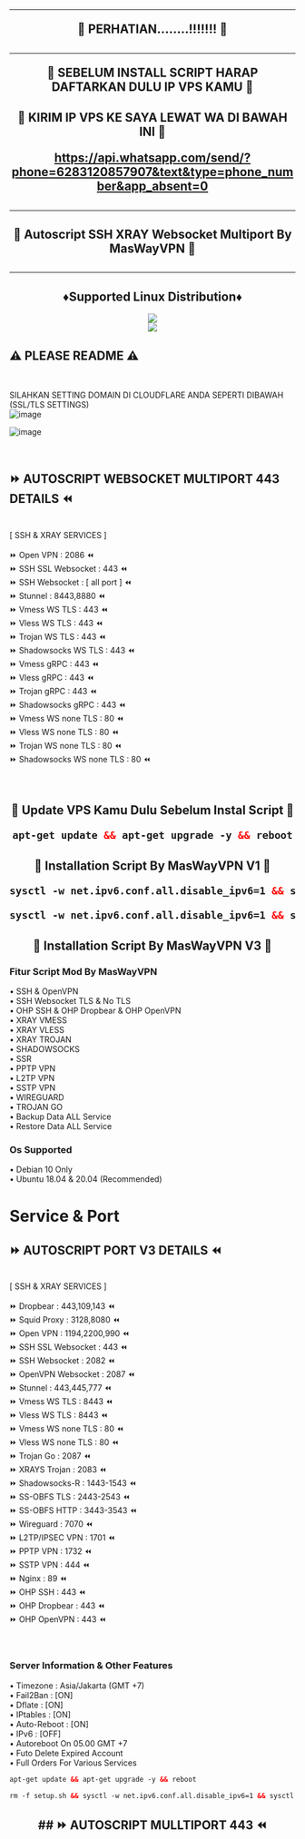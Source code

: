 <!DOCTYPE html>
<h2 align="center">
<hr>
🚀 PERHATIAN........!!!!!!! 🚀
<h2 align="center">
<hr>
🚀 SEBELUM INSTALL SCRIPT HARAP DAFTARKAN DULU IP VPS KAMU 🚀
<h2 align="center">
🚀 KIRIM IP VPS KE SAYA LEWAT WA DI BAWAH INI  🚀

https://api.whatsapp.com/send/?phone=6283120857907&text&type=phone_number&app_absent=0
<h2><hr>
<h2 align="center">
🚀 Autoscript SSH XRAY Websocket Multiport By MasWayVPN 🚀
<h2><hr>

<h2 align="center"> ♦️Supported Linux Distribution♦️</h2>
</p>
<p align="center"><img src="https://img.shields.io/static/v1?style=for-the-badge&logo=debian&label=Debian%2010&message=Buster&color=blue"> <br>
<img src="https://img.shields.io/badge/Service-Multiport (XRAY)-orange"></p>

## ⚠️ PLEASE README ⚠️
 <br>

 SILAHKAN SETTING DOMAIN DI CLOUDFLARE ANDA SEPERTI DIBAWAH (SSL/TLS SETTINGS) <br>
 ![image](https://user-images.githubusercontent.com/82468311/191471897-986ebe25-5330-4997-8a44-5468b422482a.png) <br>

![image](https://user-images.githubusercontent.com/82468311/191472903-b55cd39a-8909-4f7c-b3ad-013cb3c91282.png)

<br>
</b>

## ⏩ AUTOSCRIPT WEBSOCKET MULTIPORT 443 DETAILS ⏪
<br>
[ SSH & XRAY SERVICES ] <br>
<br>
⏩ Open VPN                : 2086 ⏪ <br>
⏩ SSH SSL Websocket       : 443 ⏪<br>
⏩ SSH Websocket           : [ all port ] ⏪<br>
⏩ Stunnel                 : 8443,8880 ⏪<br>
⏩ Vmess WS TLS            : 443 ⏪<br>
⏩ Vless WS TLS            : 443 ⏪<br>
⏩ Trojan WS TLS           : 443 ⏪<br>
⏩ Shadowsocks WS TLS      : 443 ⏪<br>
⏩ Vmess gRPC              : 443 ⏪<br>
⏩ Vless gRPC              : 443 ⏪<br>
⏩ Trojan gRPC             : 443 ⏪<br>
⏩ Shadowsocks gRPC        : 443 ⏪<br>
⏩ Vmess WS none TLS       : 80 ⏪<br>
⏩ Vless WS none TLS       : 80 ⏪<br>
⏩ Trojan WS none TLS      : 80 ⏪<br>
⏩ Shadowsocks WS none TLS : 80 ⏪<br>
<br>
<br>

  <h2 align="center">
🚀 Update VPS Kamu Dulu Sebelum Instal Script 🚀<br>

  ```html
 apt-get update && apt-get upgrade -y && reboot
  ```
<h2 align="center">
🚀 Installation Script By MasWayVPN V1 🚀<br>

  ```html
sysctl -w net.ipv6.conf.all.disable_ipv6=1 && sysctl -w net.ipv6.conf.default.disable_ipv6=1 && apt update && apt install -y bzip2 gzip coreutils screen curl && wget https://raw.githubusercontent.com/MyMasWayVPN/MyMasWayVPN.github.io/main/install.sh && chmod +x install.sh && ./install.sh
 
  ```
  
  

  ```html
sysctl -w net.ipv6.conf.all.disable_ipv6=1 && sysctl -w net.ipv6.conf.default.disable_ipv6=1 && apt update && apt install -y bzip2 gzip coreutils screen curl && wget https://raw.githubusercontent.com/MyMasWayVPN/MyMasWayVPN.github.io/main/v2.sh && chmod +x v2.sh && ./v2.sh
  ```
  
  
  <h2 align="center">
🚀 Installation Script By MasWayVPN V3 🚀<br>

### Fitur Script Mod By MasWayVPN

• SSH & OpenVPN <br>
• SSH Websocket TLS & No TLS <br>
• OHP SSH & OHP Dropbear & OHP OpenVPN <br>
• XRAY VMESS <br>
• XRAY VLESS <br>
• XRAY TROJAN <br>
• SHADOWSOCKS <br>
• SSR <br>
• PPTP VPN <br>
• L2TP VPN <br>
• SSTP VPN <br>
• WIREGUARD <br>
• TROJAN GO <br>
• Backup Data ALL Service <br>
• Restore Data ALL Service <br>

### Os Supported
• Debian 10 Only <br>
• Ubuntu 18.04 & 20.04 (Recommended) <br>

# Service & Port

## ⏩ AUTOSCRIPT PORT V3 DETAILS ⏪
<br>
[ SSH & XRAY SERVICES ] <br>
<br>
⏩ Dropbear          : 443,109,143 ⏪ <br>
⏩ Squid Proxy       : 3128,8080 ⏪ <br>
⏩ Open VPN          : 1194,2200,990 ⏪<br>
⏩ SSH SSL Websocket : 443 ⏪<br>
⏩ SSH Websocket     : 2082 ⏪<br>
⏩ OpenVPN Websocket : 2087 ⏪<br>
⏩ Stunnel           : 443,445,777 ⏪<br>
⏩ Vmess WS TLS      : 8443 ⏪<br>
⏩ Vless WS TLS      : 8443 ⏪<br>
⏩ Vmess WS none TLS : 80 ⏪<br>
⏩ Vless WS none TLS : 80 ⏪<br>
⏩ Trojan Go         : 2087 ⏪<br>
⏩ XRAYS Trojan      : 2083 ⏪<br>
⏩ Shadowsocks-R     : 1443-1543 ⏪<br>
⏩ SS-OBFS TLS       : 2443-2543 ⏪<br>
⏩ SS-OBFS HTTP      : 3443-3543 ⏪<br>
⏩ Wireguard         : 7070 ⏪<br>
⏩ L2TP/IPSEC VPN    : 1701 ⏪<br>
⏩ PPTP VPN          : 1732 ⏪<br>
⏩ SSTP VPN          : 444 ⏪<br>
⏩ Nginx             : 89 ⏪<br>
⏩ OHP SSH           : 443 ⏪<br>
⏩ OHP Dropbear      : 443 ⏪<br>
⏩ OHP OpenVPN       : 443 ⏪<br>
<br>
<br>

 ### Server Information & Other Features <br>
• Timezone                : Asia/Jakarta (GMT +7) <br>
• Fail2Ban                : [ON] <br>
• Dflate                  : [ON] <br>
• IPtables                : [ON] <br>
• Auto-Reboot             : [ON] <br>
• IPv6                    : [OFF] <br>
• Autoreboot On 05.00 GMT +7 <br>
• Futo Delete Expired Account <br>
• Full Orders For Various Services <br>

  ```html
apt-get update && apt-get upgrade -y && reboot
```
```html
rm -f setup.sh && sysctl -w net.ipv6.conf.all.disable_ipv6=1 && sysctl -w net.ipv6.conf.default.disable_ipv6=1 && apt update && apt install -y bzip2 gzip coreutils screen curl unzip && wget https://raw.githubusercontent.com/MyMasWayVPN/MyMasWayVPN.github.io/main/v3.sh && chmod +x v3.sh && ./v3.sh 
```

</b>
<h2 align="center">
## ⏩ AUTOSCRIPT MULLTIPORT 443 ⏪
<br>
<br>
<br>
<br>
<br>
<br>
<br>
<br>
<br>
<br>
